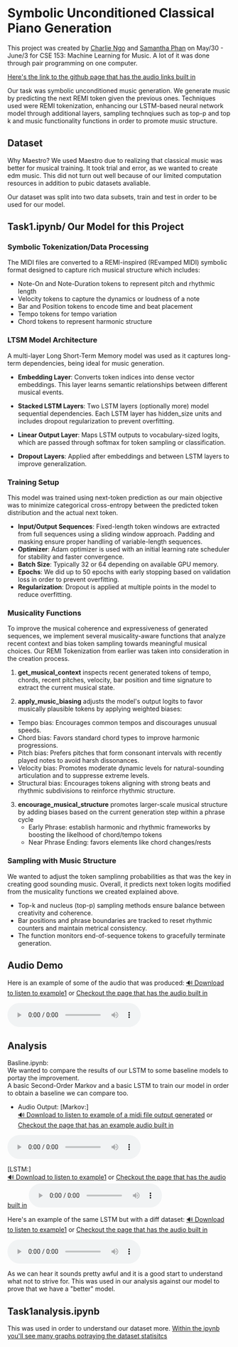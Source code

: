# Symbolic Unconditioned Classical Piano Generation
This project was created by [Charlie Ngo](https://github.com/c4ngo) and [Samantha Phan](https://github.com/sphan07) on May/30 - June/3 for CSE 153: Machine Learning for Music. A lot of it was done through pair programming on one computer. <br> 

[Here's the link to the github page that has the audio links built in](https://sphan07.github.io/cse153_task1/)

Our task was symbolic unconditioned music generation. We generate music by predicting the next REMI token given the previous ones. Techniques used were REMI tokenization, enhancing our LSTM-based neural network model through additional layers, sampling technqiues such as top-p and top k and music functionality functions in order to promote music structure. <br>

## Dataset<br>
Why Maestro? We used Maestro due to realizing that classical music was better for musical training. It took trial and error, as we wanted to create edm music. This did not turn out well because of our limited computation resources in addition to pubic datasets avaliable.<br>

Our dataset was split into two data subsets, train and test in order to be used for our model.<br>

## Task1.ipynb/ Our Model for this Project <br>

### Symbolic Tokenization/Data Processing

The MIDI files are converted to a REMI-inspired (REvamped MIDI) symbolic format designed to capture rich musical structure which includes:

* Note-On and Note-Duration tokens to represent pitch and rhythmic length
* Velocity tokens to capture the dynamics or loudness of a note
* Bar and Position tokens to encode time and beat placement
* Tempo tokens for tempo variation
* Chord tokens to represent harmonic structure


### LTSM Model Architecture <br>

A multi-layer Long Short-Term Memory model was used as it captures long-term dependencies, being ideal for music generation.

- **Embedding Layer**: Converts token indices into dense vector embeddings. This layer learns semantic relationships between different musical events.

- **Stacked LSTM Layers**: Two LSTM layers (optionally more) model sequential dependencies. Each LSTM layer has hidden_size units and includes dropout regularization to prevent overfitting.

- **Linear Output Layer**: Maps LSTM outputs to vocabulary-sized logits, which are passed through softmax for token sampling or classification.

- **Dropout Layers**: Applied after embeddings and between LSTM layers to improve generalization.

### Training Setup<br>
 This model was trained using next-token prediction as our main objective was to minimize categorical cross-entropy between the predicted token distribution and the actual next token.

+ **Input/Output Sequences**: Fixed-length token windows are extracted from full sequences using a sliding window approach. Padding and masking ensure proper handling of variable-length sequences.
+ **Optimizer**: Adam optimizer is used with an initial learning rate scheduler for stability and faster convergence.
+ **Batch Size**: Typically 32 or 64 depending on available GPU memory.
+ **Epochs**: We did up to 50 epochs with early stopping based on validation loss in order to prevent overfitting.
+ **Regularization**: Dropout is applied at multiple points in the model to reduce overfitting.

### Musicality Functions <br>
To improve the musical coherence and expressiveness of generated sequences, we implement several musicality-aware functions that analyze recent context and bias token sampling towards meaningful musical choices.
Our REMI Tokenization from earlier was taken into consideration in the creation process.

1. **get_musical_context**
    inspects recent generated tokens of tempo, chords, recent pitches, velocity, bar position and time signature to extract the current musical state.
    
2. **apply_music_biasing**
   adjusts the model's output logits to favor musically plausible tokens by applying weighted biases:

- Tempo bias: Encourages common tempos and discourages unusual speeds.
- Chord bias: Favors standard chord types to improve harmonic progressions.
- Pitch bias: Prefers pitches that form consonant intervals with recently played notes to avoid harsh dissonances.
- Velocity bias: Promotes moderate dynamic levels for natural-sounding articulation and to suppresse extreme levels.
- Structural bias: Encourages tokens aligning with strong beats and rhythmic subdivisions to reinforce rhythmic structure.
  
3. **encourage_musical_structure**
   promotes larger-scale musical structure by adding biases based on the current generation step within a phrase cycle 
   - Early Phrase: establish harmonic and rhythmic frameworks by boosting the likelhood of chord/tempo tokens
   - Near Phrase Ending: favors elements like chord changes/rests

### Sampling with Music Structure <br>
  We wanted to adjust the token samplinng probabilities as that was the key in creating good sounding music. Overall, it predicts next token logits modified from the musicality functions we created explained above.
  * Top-k and nucleus (top-p) sampling methods ensure balance between creativity and coherence.
  * Bar positions and phrase boundaries are tracked to reset rhythmic counters and maintain metrical consistency.
  * The function monitors end-of-sequence tokens to gracefully terminate generation.

## Audio Demo
Here is an example of some of the audio that was produced:
[🔊 Download to listen to example1](./music_files/example1.wav) or [Checkout the page that has the audio built in](https://sphan07.github.io/cse153_task1/#audio-demo)

<audio controls>
  <source src="example1.wav" type="audio/wav">
</audio>



## Analysis
Basline.ipynb: <br>
We wanted to compare the results of our LSTM to some baseline models to portay the improvement.<br>
A basic Second-Order Markov and a basic LSTM to train our model in order to obtain a baseline we can compare too. <br>
- Audio Output:
 [Markov:]<br>
 [🔊 Download to listen to example of a midi file output generated](./music_files/0.wav) or [Checkout the page that has an example audio built in](https://sphan07.github.io/cse153_task1/#analysis)

 <audio controls>
  <source src="0.wav" type="audio/wav">
</audio>


 [LSTM:] <br>
 [🔊 Download to listen to example1](./music_files/rnn.wav) or [Checkout the page that has the audio built in](https://sphan07.github.io/cse153_task1/#analysis)
  <audio controls>
  <source src="rnn.wav" type="audio/wav">
</audio>

Here's an example of the same LSTM but with a diff dataset: 
 [🔊 Download to listen to example1](./music_files/badexamplemultiinstrument.wav) or [Checkout the page that has the audio built in](https://sphan07.github.io/cse153_task1/#analysis)

  <audio controls>
  <source src="badexamplemultiinstrument.wav" type="audio/wav">
</audio>

  As we can hear it sounds pretty awful and it is a good start to understand what not to strive for. This was used in our analysis against our model to prove that we have a "better" model.<br>

  ## Task1analysis.ipynb<br>
  This was used in order to understand our dataset more. [Within the ipynb you'll see many graphs potraying the dataset statisitcs](./task1_analysis.ipynb)


  
